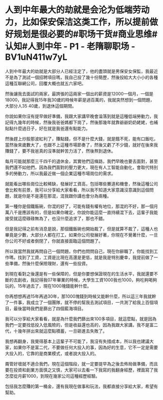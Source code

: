 # 人到中年最大的劫就是会沦为低端劳动力，比如保安保洁这类工作，所以提前做好规划是很必要的#职场干货#商业思维#认知#人到中年 - P1 - 老隋聊职场 - BV1uN411w7yL

人到中年最大的劫就是大部分人已經注定了，他的盡頭就是男保安女保監，我最近不是為了測試一個招聘項目嗎，我自己投了幾十份簡歷，然後投給大大小小的各種這種互聯網公司，回覆大概也就五六家吧。

然後讓我去面試的兩家，最誇張的這兩家一個出的薪資是12000一個月，一個是18000，我記得我15年我30歲的時候年薪是過百萬的，我就突然想到一個問題，大部分人35 40歲，到退休這個期間。

你說如果你沒有提早做好準備，我跟大家講早晚會淪落到就是這種低端勞動力，我記得九幾年的時候，然後我爸爸媽都下崗了，然後那幾年就靠爺爺奶奶姥姥，也補貼點什麼過日子，好在就是我爸還有點能力。

然後趕上炒股那波紅利了，賺點錢，但不是什麼大錢，就是餓不死，能有口飯吃，當然後來歲數大了，也跟不上這種市場節奏了，然後又虧了不少錢，就好在後來我賺錢了，要不我爸真的沒準就幹苦力活了，然後熬到退休。

每月可能就那麼三千四千的退休金，其實他們這條路，我們早晚也要去面對，甚至我們還不如他們，因為我們面對的壓力更大，現在有人工智能自動化，會取代特別多的勞動力，所以我最近做一個企業這種市場崗位的需求。

就能看出哪些崗位比較稀缺，發展好工資高，包括哪些賽道和機會，然後這種公司會比較有前景，我可以分享給大家看看，所以我不知道大家意識沒意識到這個問題，就是你是不是還在那混，混我跟你講也會分為兩種。

第一種你是個鐵飯碗，你混的好了，可能有錢有權有地位，那混的不好，那一個月萬八千是應該有的，但是如果你確定，你說你能這麼一直持續混下去，這輩子我能接受就這麼碌碌無為了，也沒什麼追求了，那也不錯。

但是我記得之前有消息是說，那個鐵飯碗也開始裁了，但是就算不裁了，這種人也畢竟是少數，大部分人都在打工，如果你公司發展好著，你現在不覺著什麼，一旦你公司不好或者倒閉了，你就直接面臨這個問題了。

所以我當然我就再問自己一個問題，你們也問問自己，現在你辭職了，你能找到工作嗎，找到了工資，工資是比現在高還是更低，就是我是特別慶幸，我提前做了一些準備，然後什麼保險理財，還有一些投資。

到現在看對之後還是有一些保障的，但是你要想保證現在的生活水平，我就還要不斷的去創收，我記得我07年畢業的時候，大學生工資1000我也1000，夠吃夠喝夠玩的，15年過去了，現在1000塊錢能幹什麼。

你再想想再過15年再過30年，那1000塊錢到時候又能幹什麼，所以這三年我就幹了一件事，我成立了一個團隊，就不停的幫我去測試項目，一共測了給我上百個項目，最後當時我們是篩出了四個藍海項目。

我可以分享給大家看看，就是為什麼我們篩出來100多項目，就這麼點，就是因為我們一定要找低投入低風險的，但是收益還也高的，因為我跟大家講，我不是富二代，十幾年拼出來就這麼點積蓄，一旦砸進去失敗了。

我想再翻身，我覺得基本上這輩子不可能了，我沒有失措成本，所以我也建議大家，如果你不是富二代，不要做任何大投入的事，因為好的生意，它不一定是需要大投入的，它靠的是商業模式，或者說大投入的。

甭管好壞就不適合我們，現在這個階段，就一定要提早為之後去佈局做準備，而且要在投資和創業方面慎之又慎，大家可以去看一下我寫的我翻身經歷，裡面寫了我怎麼從月薪1000，到現在幾家公司這種經歷經驗。

包括我怎麼賺的第一桶金，還有我現在做事和玩法，我都直接分享給大家，希望有幫助。